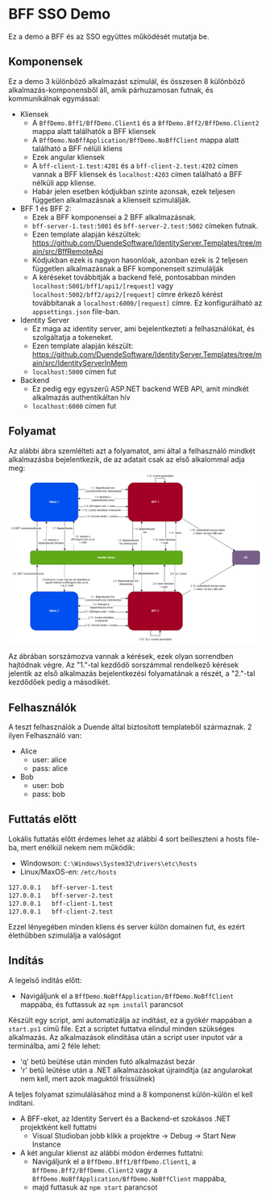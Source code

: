 ﻿# BFF SSO Demo
Ez a demo a BFF és az SSO együttes működését mutatja be.

## Komponensek
Ez a demo 3 különböző alkalmazást szimulál, és összesen 8 különböző alkalmazás-komponensből áll, 
amik párhuzamosan futnak, és kommunikálnak egymással:
- Kliensek
  - A `BffDemo.Bff1/BffDemo.Client1` és a `BffDemo.Bff2/BffDemo.Client2` mappa alatt találhatók a BFF kliensek
  - A `BffDemo.NoBffApplication/BffDemo.NoBffClient` mappa alatt található a BFF nélüli kliens
  - Ezek angular kliensek
  - A `bff-client-1.test:4201` és a `bff-client-2.test:4202` címen vannak a BFF kliensek és `localhost:4203` címen található a BFF nélküli app kliense. 
  - Habár jelen esetben kódjukban szinte azonsak, ezek teljesen független alkalmazásnak a klienseit szimulálják. 
- BFF 1 és BFF 2:
  - Ezek a BFF komponensei a 2 BFF alkalmazásnak.
  - `bff-server-1.test:5001` és `bff-server-2.test:5002` címeken futnak.
  - Ezen template alapján készültek: https://github.com/DuendeSoftware/IdentityServer.Templates/tree/main/src/BffRemoteApi
  - Kódjukban ezek is nagyon hasonlóak, azonban ezek is 2 teljesen független alkalmazásnak a BFF komponenseit szimulálják
  - A kéréseket továbbítják a backend felé, pontosabban minden `localhost:5001/bff1/api1/[request]` vagy `localhost:5002/bff2/api2/[request]` címre érkező kérést továbbítanak a `localhost:6000/[request]` címre. Ez konfigurálható az `appsettings.json` file-ban. 
- Identity Server
  - Ez maga az identity server, ami bejelentkezteti a felhasználókat, és szolgáltatja a tokeneket.
  - Ezen template alapján készült: https://github.com/DuendeSoftware/IdentityServer.Templates/tree/main/src/IdentityServerInMem
  - `localhost:5000` címen fut
- Backend
  - Ez pedig egy egyszerű ASP.NET backend WEB API, amit mindkét alkalmazás authentikáltan hív
  - `localhost:6000` címen fut
## Folyamat

Az alábbi ábra szemlélteti azt a folyamatot, ami által a felhasználó mindkét alkalmazásba bejelentkezik, de az adatait csak az első alkalommal adja meg:
![folyamat.png](docs/folyamat.png)

Az ábrában sorszámozva vannak a kérések, ezek olyan sorrendben hajtódnak végre. Az "1."-tal kezdődő sorszámmal rendelkező 
kérések jelentik az első alkalmazás bejelentkezési folyamatának a részét, a "2."-tal kezdődőek pedig a másodikét.

## Felhasználók

A teszt felhasználók a Duende által biztosított templateből származnak. 2 ilyen Felhasználó van:
- Alice
  - user: alice
  - pass: alice
- Bob
  - user: bob
  - pass: bob

## Futtatás előtt
Lokális futtatás előtt érdemes lehet az alábbi 4 sort beilleszteni a hosts file-ba, mert enélkül nekem nem működik:
- Windowson: `C:\Windows\System32\drivers\etc\hosts`
- Linux/MaxOS-en: `/etc/hosts`
```
127.0.0.1   bff-server-1.test
127.0.0.1   bff-server-2.test
127.0.0.1   bff-client-1.test
127.0.0.1   bff-client-2.test
```
Ezzel lényegében minden kliens és server külön domainen fut, és ezért élethűbben szimulálja a valóságot

## Indítás
A legelső indítás előtt:
- Navigáljunk el a `BffDemo.NoBffApplication/BffDemo.NoBffClient` mappába, és futtassuk az `npm install` parancsot
  
Készült egy script, ami automatizálja az indítást, ez a gyökér mappában a `start.ps1` című file. Ezt a scriptet futtatva elindul minden szükséges alkalmazás.
Az alkalmazások elindítása után a script user inputot vár a terminálba, ami 2 féle lehet:
- 'q' betű beütése után minden futó alkalmazást bezár
- 'r' betű leütése után a .NET alkalmazásokat újraindítja (az angularokat nem kell, mert azok maguktól frissülnek)

A teljes folyamat szimulálásához mind a 8 komponenst külön-külön el kell indítani.
- A BFF-eket, az Identity Servert és a Backend-et szokásos .NET projektként kell futtatni
  - Visual Studioban jobb klikk a projektre -> Debug -> Start New Instance
- A két angular klienst az alábbi módon érdemes futtatni:
  - Navigáljunk el a `BffDemo.Bff1/BffDemo.Client1`, a `BffDemo.Bff2/BffDemo.Client2` vagy a `BffDemo.NoBffApplication/BffDemo.NoBffClient` mappába,
  - majd futtasuk az `npm start` parancsot

